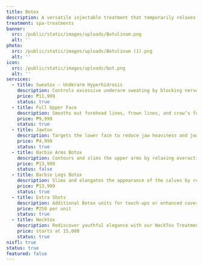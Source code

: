 ```yaml
---
title: Botox
description: A versatile injectable treatment that temporarily relaxes targeted muscles to reduce wrinkles, contour the face and body, and manage excessive sweating. Botox is quick, effective, and requires little to no downtime — making it a go-to solution for both aesthetic and medical concerns.
treatment: spa-treatments
banner:
  src: /public/static/images/uploads/Botulinum.png
  alt: ''
photo:
  src: /public/static/images/uploads/Botulinum (1).png
  alt: ''
icon:
  src: /public/static/images/uploads/bot.png
  alt: ''
services:
  - title: Sweatox – Underarm Hyperhidrosis
    description: Controls excessive underarm sweating by blocking nerve signals to sweat glands. Stay dry, odor-free, and confident for 4–6 months.
    price: ₱11,999
    status: true
  - title: Full Upper Face
    description: Smooths out forehead lines, frown lines, and crow’s feet for a refreshed, natural-looking lift. Ideal for anti-aging and wrinkle prevention.
    price: ₱9,999
    status: true
  - title: Jawtox
    description: Targets the lower face to reduce jaw heaviness and jowl sagging. Helps create a slimmer, more defined V-line without surgery.
    price: ₱4,999
    status: true
  - title: Barbie Arms Botox
    description: Contours and slims the upper arms by relaxing overactive muscles. Perfect for those who want toned-looking arms without bulk.
    price: ₱13,999
    status: false
  - title: Barbie Legs Botox
    description: Slims and elongates the appearance of the calves by reducing muscle size — great for achieving a more feminine, model-like leg shape.
    price: ₱13,999
    status: true
  - title: Extra Shots
    description: Additional Botox units for touch-ups or enhanced coverage based on your aesthetic goals.
    price: ₱250 per unit
    status: true
  - title: Necktox
    description: Rediscover youthful elegance with our NeckTox Treatment, a rejuvenating procedure designed to smooth, lift, and refine the delicate skin of the neck area.  Using gentle, strategically placed micro-injections of botulinum toxin, this treatment relaxes overactive neck muscles — reducing the appearance of lines, wrinkles, and skin banding. The result is a smoother, firmer, and more refined neckline with a naturally lifted appearance.
    price: starts at 15,000
    status: true
nisfl: true
status: true
featured: false
---
```


